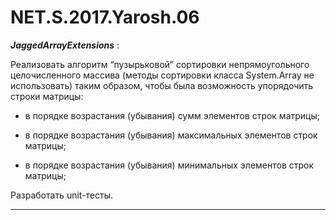 # NET.S.2017.Yarosh.06

***JaggedArrayExtensions*** :

Реализовать алгоритм “пузырьковой” сортировки непрямоугольного целочисленного массива 
(методы сортировки класса System.Array не использовать) таким образом, чтобы была возможность упорядочить строки матрицы: 


 * в порядке возрастания (убывания) сумм элементов строк матрицы;

 * в порядке возрастания (убывания) максимальных элементов строк матрицы;

 * в порядке возрастания (убывания) минимальных элементов строк матрицы;

Разработать unit-тесты.
<hr>
